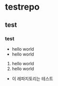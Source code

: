 # testrepo
## test
### test

* hello world
* hello world

1. hello world
2. hello world

* 이 레파지토리는 테스트